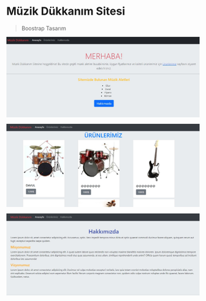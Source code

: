 # Müzik Dükkanım Sitesi

>Boostrap Tasarım

![](img/anasayfa.jpg)


![](img/%C3%BCr%C3%BCnlerimiz.jpg)


![](img/hakk%C4%B1m%C4%B1zda.jpg)


